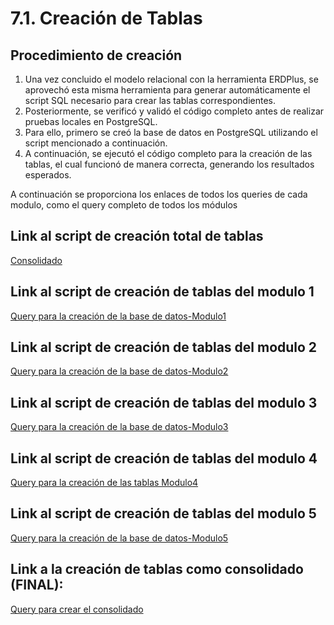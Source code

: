 # 7.1. Creación de Tablas

## Procedimiento de creación

1. Una vez concluido el modelo relacional con la herramienta ERDPlus, se aprovechó esta misma herramienta para generar automáticamente el script SQL necesario para crear las tablas correspondientes.
2. Posteriormente, se verificó y validó el código completo antes de realizar pruebas locales en PostgreSQL.
3. Para ello, primero se creó la base de datos en PostgreSQL utilizando el script mencionado a continuación.
4. A continuación, se ejecutó el código completo para la creación de las tablas, el cual funcionó de manera correcta, generando los resultados esperados.

A continuación se proporciona los enlaces de todos los queries de cada modulo, como el query completo de todos los módulos

## Link al script de creación total de tablas
[Consolidado](../Query/Creacion.md)
## Link al script de creación de tablas del modulo 1
[Query para la creación de la base de datos-Modulo1](../Scripts/Modulo1_CreacionTablas.sql)
## Link al script de creación de tablas del modulo 2
[Query para la creación de la base de datos-Modulo2](../Scripts/Modulo2_CreacionTablas.sql)

## Link al script de creación de tablas del modulo 3
[Query para la creación de la base de datos-Modulo3](../Scripts/Modulo3_CreacionTablas.sql)

## Link al script de creación de tablas del modulo 4
[Query para la creación de las tablas Modulo4](../Scripts/Modulo4_CreacionTablas.sql)
## Link al script de creación de tablas del modulo 5
[Query para la creación de la base de datos-Modulo5](../Scripts/creacioninventario.sql)

## Link a la creación de tablas como consolidado (FINAL):
[Query para crear el consolidado](../7.3/Consolidado/Creacion_Consolidado.sql)
